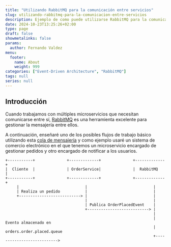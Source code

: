 ```yaml
---
title: "Utilizando RabbitMQ para la comunicación entre servicios"
slug: utilizando-rabbitmq-para-la-comunicacion-entre-servicios
description: Ejemplo de como puede utilizarse RabbitMQ para la comunicación entre dos servicios.
date: 2024-10-23T13:25:26+02:00
type: page
draft: false
showmetalinks: false
params:
  author: Fernando Valdez
menu:
  footer:
    name: About
    weight: 999
categories: ["Event-Driven Architecture", "RabbitMQ"]
tags: null
series: null
---
```


## Introducción

Cuando trabajamos con múltiples microservicios que necesitan comunicarse entre sí, [RabbitMQ](https://www.rabbitmq.com/) es una herramienta excelente para gestionar la mensajería entre ellos.

A continuación, enseñaré uno de los posibles flujos de trabajo básico utilizando esta [cola de mensajería](https://aws.amazon.com/es/message-queue/#:~:text=Una%20cola%20de%20mensajes%20es,sola%2C%20por%20un%20solo%20consumidor.) y como ejemplo usaré un sistema de comercio electrónico en el que tenemos un microservicio encargado de gestionar pedidos y otro encargado de notificar a los usuarios.

```goat
+-----------+              +-------------+              +-------------+
|  Cliente  |              | OrderService|              |  RabbitMQ   |
+-----------+              +-------------+              +-------------+
     |                             |                             |
     | Realiza un pedido           |                             |
     +---------------------------> |                             |
                                   |                             |
                                   | Publica OrderPlacedEvent    |
                                   +---------------------------> |
                                                                 |
                                                                 | Evento almacenado en
                                                                 | orders.order.placed.queue
                                                                 +--------------------------->
```
